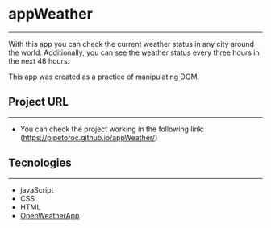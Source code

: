 # appWeather
---

With this app you can check the current weather status in any city around the world.
Additionally, you can see the weather status every three hours in the next 48 hours.

This app was created as a practice of manipulating DOM. 

## Project URL
___
- You can check the project working in the following link: (https://pipetoroc.github.io/appWeather/)

## Tecnologies
____

- javaScript
- CSS
- HTML
- [OpenWeatherApp](https://openweathermap.org/api)